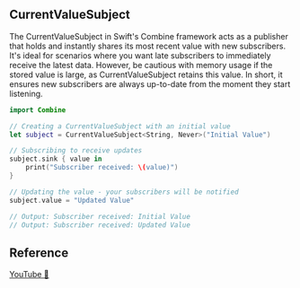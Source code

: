 ## CurrentValueSubject

The CurrentValueSubject in Swift's Combine framework acts as a publisher that holds and instantly shares its most recent value with new subscribers. It's ideal for scenarios where you want late subscribers to immediately receive the latest data. However, be cautious with memory usage if the stored value is large, as CurrentValueSubject retains this value. In short, it ensures new subscribers are always up-to-date from the moment they start listening.

```swift
import Combine

// Creating a CurrentValueSubject with an initial value
let subject = CurrentValueSubject<String, Never>("Initial Value")

// Subscribing to receive updates
subject.sink { value in
    print("Subscriber received: \(value)")
}

// Updating the value - your subscribers will be notified
subject.value = "Updated Value"

// Output: Subscriber received: Initial Value
// Output: Subscriber received: Updated Value
```

## Reference

[YouTube 👀](https://youtube.com/shorts/rJ5kKzrrBA0?feature=share)